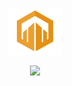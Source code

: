 
<p align="center">
<img src="images/image1.jpg"/>
</p>
<p align="center">
<img src="images/theme image.png"/>
</p>
